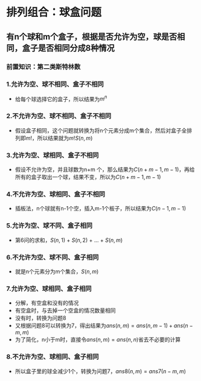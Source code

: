 # 排列组合：球盒问题

## 有n个球和m个盒子，根据是否允许为空，球是否相同，盒子是否相同分成8种情况

### 前置知识：第二类斯特林数

### 1.允许为空、球不相同、盒子不相同

* 给每个球选择它的盒子，所以结果为$m^{n}$

### 2.不允许为空、球不相同、盒子不相同

* 假设盒子相同，这个问题就转换为将n个元素分成m个集合，然后对盒子全排列即$m!$，所以结果就为$m!S(n,m)$

### 3.允许为空、球相同、盒子不相同

* 假设不允许为空，并且球数为n+m 个，那么结果为$C(n+m-1,m-1)$，再给所有的盒子取出一个球，结果不变，所以为$C(n+m-1,m-1)$

### 4.不允许为空、球相同、盒子不相同

* 插板法，n个球就有n-1个空，插入m-1个板子，所以结果为$C(n-1,m-1)$

### 5.允许为空、球不同、盒子相同

* 第6问的求和，$S(n,1)$ + $S(n,2)$ + ... + $S(n,m)$

### 6.不允许为空、球不同、盒子相同

* 就是n个元素分为m个集合，$S(n,m)$

### 7.允许为空、球相同、盒子相同

* 分解，有空盒和没有的情况
* 有空盒时，与去掉一个空盒的情况数量相同
* 没有时，转换为问题8
* 又根据问题8可以转换为7，得出结果为$ans(n,m)=ans(n,m-1)+ans(n-m,m)$
* 为了简化，n小于m时，直接令$ans(n,m)=ans(n,n)$省去不必要的计算

### 8.不允许为空、球相同、盒子相同

* 所以盒子里的球全减少1个，转换为问题7，$ans8(n,m)=ans7(n-m,m)$
